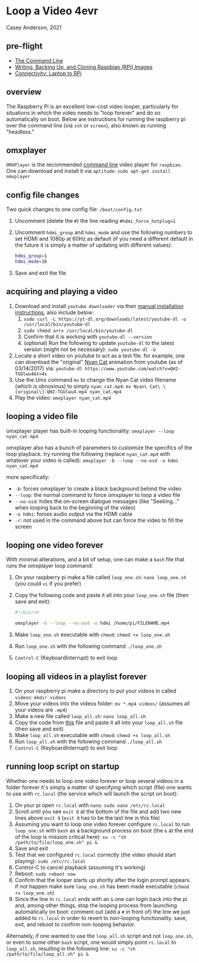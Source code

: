 # Loop a Video 4evr
Casey Anderson, 2021

## pre-flight

* [The Command Line](https://gist.github.com/caseyanderson/5d08e5c5fb276b1e8bbc9e56d677492b)
* [Writing, Backing Up, and Cloning Raspbian (RPi) Images](https://gist.github.com/caseyanderson/31b615045332a6ab3f4028c696920f57)
* [Connectivity: Laptop to RPi](https://gist.github.com/caseyanderson/7871deb02ca6dd418844db04d3c146fc)


## overview

The Raspberry Pi is an excellent low-cost video looper, particularly for situations in which the video needs to "loop forever" and do so automatically on boot. Below are instructions for running the raspberry pi over the command line (via `ssh` or `screen`), also known as running "headless."


## omxplayer

`OMXPlayer` is the recommended [command line](https://en.wikipedia.org/wiki/Command-line_interface) video player for `raspbian`. One can download and install it via `aptitude`: `sudo apt-get install omxplayer`


## config file changes

Two quick changes to one config file: `/boot/config.txt`

1. Uncomment (delete the `#`) the line reading `#hdmi_force_hotplug=1`
2. Uncomment `hdmi_group` and `hdmi_mode` and use the following numbers to set HDMI and 1080p at 60Hz as default (if you need a different default in the future it is simply a matter of updating with different values):

    ```bash
    hdmi_group=1
    hdmi_mode=16
    ```

3. Save and exit the file

## acquiring and playing a video

1. Download and install `youtube downloader` via their [manual installation instructions](https://ytdl-org.github.io/youtube-dl/download.html), also include below:
    1. `sudo curl -L https://yt-dl.org/downloads/latest/youtube-dl -o /usr/local/bin/youtube-dl`
    2. `sudo chmod a+rx /usr/local/bin/youtube-dl`
    3. Confirm that it is working with `youtube-dl --version`
    4. (optional) Run the following to update `youtube-dl` to the latest version (might not be necessary): `sudo youtube-dl -U`
2. Locate a short video on youtube to act as a test file. for example, one can download the "original" [Nyan Cat](https://en.wikipedia.org/wiki/Nyan_Cat) animation from youtube (as of 03/14/2017) via: `youtube-dl https://www.youtube.com/watch?v=QH2-TGUlwu4&t=4s`
3. Use the Unix command `mv` to change the Nyan Cat video filename (which is obnoxious) to simply `nyan_cat.mp4`: `mv Nyan\ Cat\ \[original\]-QH2-TGUlwu4.mp4 nyan_cat.mp4`
4. Play the video: `omxplayer nyan_cat.mp4`


## looping a video file

omxplayer player has built-in looping functionality: `omxplayer --loop nyan_cat.mp4`

omxplayer also has a bunch of parameters to customize the specifics of the loop playback. try running the following (replace `nyan_cat.mp4` with whatever your video is called): `omxplayer -b --loop --no-osd -o hdmi nyan_cat.mp4`

more specifically:

* `-b`: forces omxplayer to create a black background behind the video
* `--loop`: the normal command to force omxplayer to loop a video file
* `--no-osd`: hides the on-screen dialogue messages (like "Seeking..." when looping back to the beginning of the video)
* `-o hdmi`: forces audio output via the HDMI cable
* `-r`: not used in the command above but can force the video to fill the screen


## looping one video forever

With minimal alterations, and a bit of setup, one can make a `bash` file that runs the omxplayer loop command:

1. On your raspberry pi make a file called `loop_one.sh`: `nano loop_one.sh` (you could `vi` if you prefer)
2. Copy the following code and paste it all into your `loop_one.sh` file (then save and exit):

    ```bash
    #!/bin/sh

    omxplayer -b --loop --no-osd -o hdmi /home/pi/FILENAME.mp4

    ```

3. Make `loop_one.sh` executable with `chmod`: `chmod +x loop_one.sh`
4. Run `loop_one.sh` with the following command `./loop_one.sh`
5. `Control-C` (KeyboardInterrupt) to exit loop


## looping all videos in a playlist forever

1. On your raspberry pi make a directory to put your videos in called `videos`: `mkdir videos`
2. Move your videos into the videos folder: `mv *.mp4 videos/` (assumes all your videos are `.mp4`)
3. Make a new file called `loop_all.sh`: `nano loop_all.sh`
4. Copy the code from [this](/scripts/loop_all.sh) file and paste it all into your `loop_all.sh` file (then save and exit)
5. Make `loop_all.sh` executable with `chmod`: `chmod +x loop_all.sh`
6. Run `loop_all.sh` with the following command `./loop_all.sh`
7. `Control-C` (KeyboardInterrupt) to exit loop


## running loop script on startup

Whether one needs to loop one video forever or loop several videos in a folder forever it's simply a matter of specifying which script (file) one wants to use with `rc.local` (the service which will launch the script on boot):

1. On your pi open `rc.local` with `nano`: `sudo nano /etc/rc.local`
2. Scroll until you see `exit 0` at the bottom of the file and add two new lines above `exit 0` (`exit 0` has to be the last line in this file)
3. Assuming you want to loop one video forever configure `rc.local` to run `loop_one.sh` with `bash` as a background process  on boot (the `&` at the end of the loop is mission critical here): `su -c "sh /path/to/file/loop_one.sh" pi &`
4. Save and exit
5. Test that we configured `rc.local` correctly (the video should start playing): `sudo /etc/rc.local`
6. Control-C to cancel playback (assuming it's working)
7. Reboot: `sudo reboot now`
8. Confirm that the looper starts up shortly after the login prompt appears. if not happen make sure `loop_one.sh` has been made executable (`chmod +x loop_one.sh`)
9. Since the line in `rc.local` ends with an `&` one can login back into the pi and, among other things, stop the looping process from launching automatically on boot: comment out (add a `#` in front of) the line we just added to `rc.local` in order to revert to non-looping functionality. save, exit, and reboot to confirm non-looping behavior.

Alternately, if one wanted to use the `loop_all.sh` script and not `loop_one.sh`, or even to some other `bash` script, one would simply point `rc.local` to `loop_all.sh`, resulting in the following line: `su -c "sh /path/to/file/loop_all.sh" pi &`
